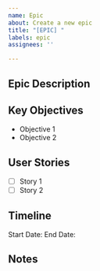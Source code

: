 ```yaml
---
name: Epic
about: Create a new epic
title: "[EPIC] "
labels: epic
assignees: ''

---
```


## Epic Description
<!-- Provide an overview of this epic -->

## Key Objectives
<!-- List the main objectives this epic aims to achieve -->
- Objective 1
- Objective 2

## User Stories
<!-- List the main user stories that will be part of this epic -->
- [ ] Story 1
- [ ] Story 2

## Timeline
<!-- Expected timeline for completion -->
Start Date: 
End Date: 

## Notes
<!-- Any additional notes or context -->
